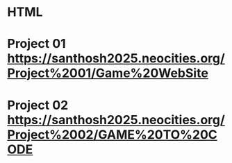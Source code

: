 # HTML
# Project 01   https://santhosh2025.neocities.org/Project%2001/Game%20WebSite 


# Project 02   https://santhosh2025.neocities.org/Project%2002/GAME%20TO%20CODE
